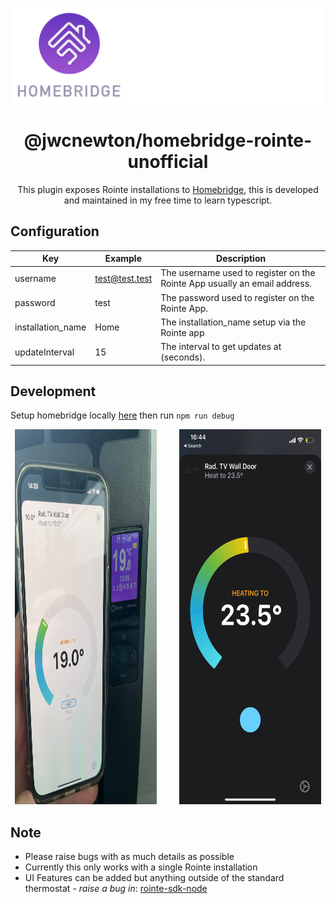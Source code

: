 <span align="center">

<p align="center">
<img alt="homebridge-rointe" src="./docs/rointe-homebridge.png" width="500px" >
</p>

# @jwcnewton/homebridge-rointe-unofficial

<p>This plugin exposes Rointe installations to <a href="https://homebridge.io">Homebridge</a>, this is developed and maintained in my free time to learn typescript. 
</p>

</span>


## Configuration

Key | Example | Description
---------|----------|---------
 username | test@test.test | The username used to register on the Rointe App usually an email address.
 password | test | The password used to register on the Rointe App.
 installation_name | Home | The installation_name setup via the Rointe app
 updateInterval | 15 | The interval to get updates at (seconds).

## Development

Setup homebridge locally [here](https://github.com/homebridge/homebridge#plugin-development) then run `npm run debug` 

<p align="center">
  <img alt="one" src="./docs/1.jpeg" height="600px" width="45%">
&nbsp; &nbsp; &nbsp; &nbsp;
  <img alt="two" src="./docs/2.jpeg"  height="600px"  width="45%">
</p>

## Note
 - Please raise bugs with as much details as possible 
 - Currently this only works with a single Rointe installation 
 - UI Features can be added but anything outside of the standard thermostat - *raise a bug in*: [rointe-sdk-node](https://github.com/jwcnewton/rointe-sdk-node)